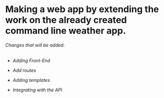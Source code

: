 # Making a web app by extending the work on the already created command line weather app.

###### Changes that will be added:

-  _Adding Front-End_

-  _Add routes_

-  _Adding templates_

-  _Integrating with the API_
